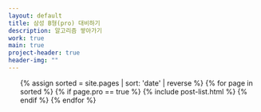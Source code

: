 ```yaml
---
layout: default
title: 삼성 B형(pro) 대비하기
description: 알고리즘 쌓아가기
work: true
main: true
project-header: true
header-img: ""
---
```




<ul class="catalogue">
{% assign sorted = site.pages | sort: 'date' | reverse %}
{% for page in sorted %}
{% if page.pro == true %}
{% include post-list.html %}
{% endif %}
{% endfor %}
</ul>
